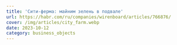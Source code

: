 ```yaml
---
title: 'Сити-ферма: майним зелень в подвале'
url: https://habr.com/ru/companies/wirenboard/articles/766876/
cover: /img/articles/city_farm.webp
date: 2023-10-12
category: business_objects
---
```

